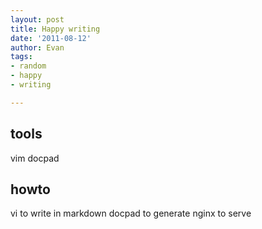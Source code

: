 ```yaml
---
layout: post
title: Happy writing
date: '2011-08-12'
author: Evan
tags:
- random
- happy
- writing

---
```

## tools
vim
docpad

## howto
vi to write in markdown
docpad to generate
nginx to serve
